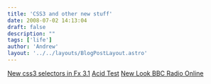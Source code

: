 ```yaml
---
title: 'CSS3 and other new stuff'
date: 2008-07-02 14:13:04
draft: false
description: ""
tags: ['life']
author: 'Andrew'
layout: '../../layouts/BlogPostLayout.astro'
---
```


[New css3 selectors in Fx 3.1](http://dbaron.org/log/20080603-new-selectors) [Acid Test](http://acid3.acidtests.org/) [New Look BBC Radio Online](http://www.bbc.co.uk/radio/help/faq/development_news.shtml?focuswin)
